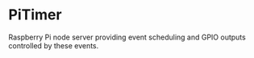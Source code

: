 # PiTimer
Raspberry Pi node server providing event scheduling and GPIO outputs controlled by these events.
